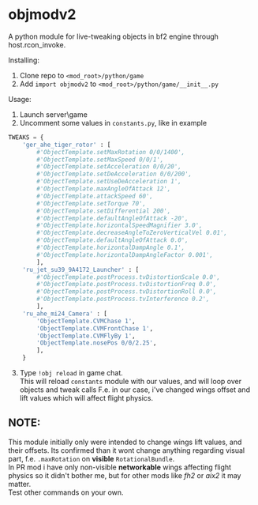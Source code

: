 # objmodv2

A python module for live-tweaking objects in bf2 engine through host.rcon_invoke.  

Installing:  

1. Clone repo to ``<mod_root>/python/game``  
2. Add ``import objmodv2`` to ``<mod_root>/python/game/__init__.py``  

Usage:

1. Launch server\game
2. Uncomment some values in ``constants.py``, like in example
```python
TWEAKS = {
    'ger_ahe_tiger_rotor' : [
        #'ObjectTemplate.setMaxRotation 0/0/1400',
        #'ObjectTemplate.setMaxSpeed 0/0/1',
        #'ObjectTemplate.setAcceleration 0/0/20',
        #'ObjectTemplate.setDeAcceleration 0/0/200',
        #'ObjectTemplate.setUseDeAcceleration 1',
        #'ObjectTemplate.maxAngleOfAttack 12',
        #'ObjectTemplate.attackSpeed 60',
        #'ObjectTemplate.setTorque 70',
        #'ObjectTemplate.setDifferential 200',
        #'ObjectTemplate.defaultAngleOfAttack -20',
        #'ObjectTemplate.horizontalSpeedMagnifier 3.0',
        #'ObjectTemplate.decreaseAngleToZeroVerticalVel 0.01',
        #'ObjectTemplate.defaultAngleOfAttack 0.0',
        #'ObjectTemplate.horizontalDampAngle 0.1',
        #'ObjectTemplate.horizontalDampAngleFactor 0.001',
        ],
    'ru_jet_su39_9A4172_Launcher' : [
        #'ObjectTemplate.postProcess.tvDistortionScale 0.0',
        #'ObjectTemplate.postProcess.tvDistortionFreq 0.0',
        #'ObjectTemplate.postProcess.tvDistortionRoll 0.0',
        #'ObjectTemplate.postProcess.tvInterference 0.2',
        ],
    'ru_ahe_mi24_Camera' : [
        'ObjectTemplate.CVMChase 1',
        'ObjectTemplate.CVMFrontChase 1',
        'ObjectTemplate.CVMFlyBy 1',
        'ObjectTemplate.nosePos 0/0/2.25',
        ],
    }
```
3. Type ``!obj reload`` in game chat.  
This will reload ``constants`` module with our values, and will loop over objects and tweak calls
F.e. in our case, i've changed wings offset and lift values which will affect flight physics.

## NOTE:

This module initially only were intended to change wings lift values, and their offsets. Its confirmed than it wont change anything regarding visual part, f.e. ``.maxRotation`` on **visible** ``RotationalBundle``.  
In PR mod i have only non-visible **networkable** wings affecting flight physics so it didn't bother me, but for other mods like *fh2* or *aix2* it may matter.  
Test other commands on your own.
